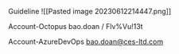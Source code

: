 Guideline
![[Pasted image 20230612214447.png]]

Account-Octopus
bao.doan / Flv%Vu!13t

Account-AzureDevOps
bao.doan@ces-ltd.com